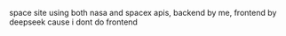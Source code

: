 space site using both nasa and spacex apis, backend by me, frontend by deepseek cause i dont do frontend
